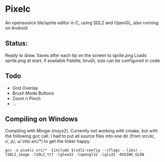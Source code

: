 # Pixelc
An opensource tile/sprite editor in C, using SDL2 and OpenGL, also running on Android

## Status:
Ready to draw.
Saves after each tip on the screen to sprite.png
Loads sprite.png at start, if available
Palette, brush, size can be configured in code

## Todo
- Grid Overlay
- Brush Mode Buttons
- Zoom n Pinch 
- ...

## Compiling on Windows
Compiling with Mingw (msys2).
Currently not working with cmake, but with the following gcc call.
I had to put all source files into one dir (from src/e/*, r/*, p/*, u/* into src/*) to get the linker happy.
```
gcc -o pixelc src/* -Iinclude $(sdl2-config --cflags --libs) -lSDL2_image -lSDL2_ttf -lglew32 -lopengl32 -lglu32 -DUSING_GLEW
```
